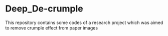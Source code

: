 # Deep_De-crumple
This repository contains some codes of a research project which was aimed to remove crumple effect from paper images
